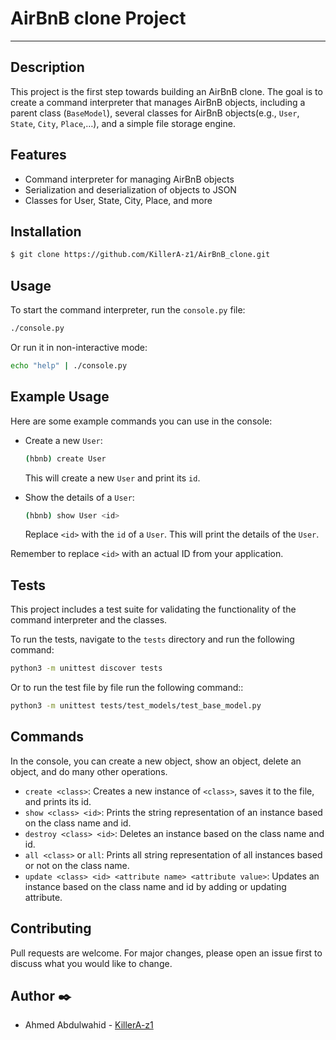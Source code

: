# AirBnB clone Project
---
## Description

This project is the first step towards building an AirBnB clone. The goal is to create a command interpreter that manages AirBnB objects, including a parent class (`BaseModel`), several classes for AirBnB objects(e.g., `User`, `State`, `City`, `Place`,…),
and a simple file storage engine.

## Features

- Command interpreter for managing AirBnB objects
- Serialization and deserialization of objects to JSON
- Classes for User, State, City, Place, and more

## Installation

```bash
$ git clone https://github.com/KillerA-z1/AirBnB_clone.git
```

## Usage

To start the command interpreter, run the `console.py` file:

```bash
./console.py
```
Or run it in non-interactive mode:
```bash
echo "help" | ./console.py
```
## Example Usage

Here are some example commands you can use in the console:

- Create a new `User`:

    ```bash
    (hbnb) create User
    ```

    This will create a new `User` and print its `id`.

- Show the details of a `User`:

    ```bash
    (hbnb) show User <id>
    ```

    Replace `<id>` with the `id` of a `User`. This will print the details of the `User`.

Remember to replace `<id>` with an actual ID from your application.

## Tests

This project includes a test suite for validating the functionality of the command interpreter and the classes. 

To run the tests, navigate to the `tests` directory and run the following command:

```bash
python3 -m unittest discover tests
 ```
Or to run the test file by file run the following command:: 
```bash
python3 -m unittest tests/test_models/test_base_model.py
```

## Commands
In the console, you can create a new object, show an object, delete an object, and do many other operations.

- `create <class>`: Creates a new instance of `<class>`, saves it to the file, and prints its id.
- `show <class> <id>`: Prints the string representation of an instance based on the class name and id.
- `destroy <class> <id>`: Deletes an instance based on the class name and id.
- `all <class>` or `all`: Prints all string representation of all instances based or not on the class name.
- `update <class> <id> <attribute name> <attribute value>`: Updates an instance based on the class name and id by adding or updating attribute.

## Contributing

Pull requests are welcome. For major changes, please open an issue first to discuss what you would like to change.

## Author :black_nib:

* Ahmed Abdulwahid - [KillerA-z1](https://github.com/KillerA-z1)

